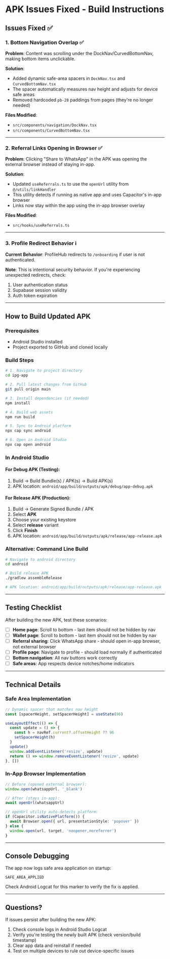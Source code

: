 # APK Issues Fixed - Build Instructions

## Issues Fixed ✅

### 1. **Bottom Navigation Overlap** ✅
**Problem**: Content was scrolling under the DockNav/CurvedBottomNav, making bottom items unclickable.

**Solution**: 
- Added dynamic safe-area spacers in `DockNav.tsx` and `CurvedBottomNav.tsx`
- The spacer automatically measures nav height and adjusts for device safe areas
- Removed hardcoded `pb-28` paddings from pages (they're no longer needed)

**Files Modified**:
- `src/components/navigation/DockNav.tsx`
- `src/components/CurvedBottomNav.tsx`

---

### 2. **Referral Links Opening in Browser** ✅
**Problem**: Clicking "Share to WhatsApp" in the APK was opening the external browser instead of staying in-app.

**Solution**:
- Updated `useReferrals.ts` to use the `openUrl` utility from `@/utils/linkHandler`
- This utility detects if running as native app and uses Capacitor's in-app browser
- Links now stay within the app using the in-app browser overlay

**Files Modified**:
- `src/hooks/useReferrals.ts`

---

### 3. **Profile Redirect Behavior** ℹ️
**Current Behavior**: ProfileHub redirects to `/onboarding` if user is not authenticated.

**Note**: This is intentional security behavior. If you're experiencing unexpected redirects, check:
1. User authentication status
2. Supabase session validity
3. Auth token expiration

---

## How to Build Updated APK

### Prerequisites
- Android Studio installed
- Project exported to GitHub and cloned locally

### Build Steps

```bash
# 1. Navigate to project directory
cd ipg-app

# 2. Pull latest changes from GitHub
git pull origin main

# 3. Install dependencies (if needed)
npm install

# 4. Build web assets
npm run build

# 5. Sync to Android platform
npx cap sync android

# 6. Open in Android Studio
npx cap open android
```

### In Android Studio

#### For Debug APK (Testing):
1. Build → Build Bundle(s) / APK(s) → Build APK(s)
2. APK location: `android/app/build/outputs/apk/debug/app-debug.apk`

#### For Release APK (Production):
1. Build → Generate Signed Bundle / APK
2. Select **APK**
3. Choose your existing keystore
4. Select **release** variant
5. Click **Finish**
6. APK location: `android/app/build/outputs/apk/release/app-release.apk`

### Alternative: Command Line Build

```bash
# Navigate to android directory
cd android

# Build release APK
./gradlew assembleRelease

# APK location: android/app/build/outputs/apk/release/app-release.apk
```

---

## Testing Checklist

After building the new APK, test these scenarios:

- [ ] **Home page**: Scroll to bottom - last item should not be hidden by nav
- [ ] **Wallet page**: Scroll to bottom - last item should not be hidden by nav
- [ ] **Referral sharing**: Click WhatsApp share - should open in-app browser, not external browser
- [ ] **Profile page**: Navigate to profile - should load normally if authenticated
- [ ] **Bottom navigation**: All nav buttons work correctly
- [ ] **Safe areas**: App respects device notches/home indicators

---

## Technical Details

### Safe Area Implementation
```typescript
// Dynamic spacer that matches nav height
const [spacerHeight, setSpacerHeight] = useState(96)

useLayoutEffect(() => {
  const update = () => {
    const h = navRef.current?.offsetHeight ?? 96
    setSpacerHeight(h)
  }
  update()
  window.addEventListener('resize', update)
  return () => window.removeEventListener('resize', update)
}, [])
```

### In-App Browser Implementation
```typescript
// Before (opened external browser):
window.open(whatsappUrl, '_blank')

// After (stays in-app):
await openUrl(whatsappUrl)

// openUrl utility auto-detects platform:
if (Capacitor.isNativePlatform()) {
  await Browser.open({ url, presentationStyle: 'popover' })
} else {
  window.open(url, target, 'noopener,noreferrer')
}
```

---

## Console Debugging

The app now logs safe area application on startup:
```
SAFE_AREA_APPLIED
```

Check Android Logcat for this marker to verify the fix is applied.

---

## Questions?

If issues persist after building the new APK:
1. Check console logs in Android Studio Logcat
2. Verify you're testing the newly built APK (check version/build timestamp)
3. Clear app data and reinstall if needed
4. Test on multiple devices to rule out device-specific issues

